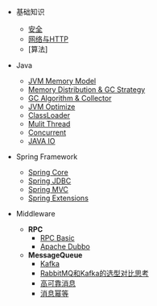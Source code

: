 * 基础知识
    * [安全](basic/security.md)
    * [网络与HTTP](basic/network_http.md)
    * [算法]

* Java
    * [JVM Memory Model](java/jvm_memory_model.md)
    * [Memory Distribution & GC Strategy](java/jvm_distribution_strategy.md)
    * [GC Algorithm & Collector](java/jvm_gc.md)
    * [JVM Optimize](java/jvm_optimize.md)
    * [ClassLoader](java/classloader.md)
    * [Mulit Thread](java/mulit_thread.md)
    * [Concurrent](java/concurrent.md)
    * [JAVA IO](java/java_io.md)

* Spring Framework
    * [Spring Core](springframework/spring_core.md)
    * [Spring JDBC](springframework/spring_jdbc.md)
    * [Spring MVC](springframework/spring_mvc.md)
    * [Spring Extensions](springframework/spring_extensions.md)

* Middleware
    * **RPC**
        * [RPC Basic](middleware/rpc/rpc_basic.md)
        * [Apache Dubbo](middleware/rpc/apache_dubbo.md)
    * **MessageQueue**
        * [Kafka](middleware/message_queue/kafka.md)
        * [RabbitMQ和Kafka的选型对比思考](middleware/message_queue/mq_poc.md)
        * [高可靠消息](middleware/message_queue/highly_reliable_mq.md)
        * [消息幂等](middleware/message_queue/message_idempotent.md)

